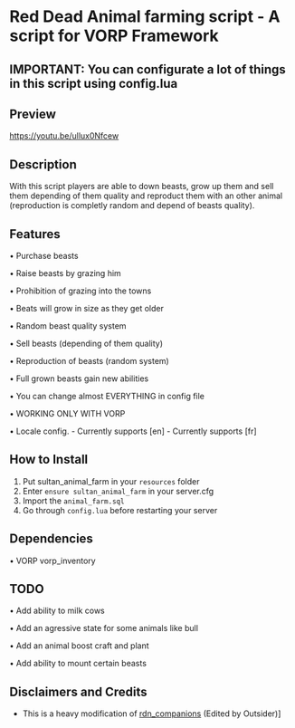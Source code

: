 #  Red Dead Animal farming script - A script for VORP Framework

## IMPORTANT: You can configurate a lot of things in this script using config.lua


## Preview
https://youtu.be/ullux0Nfcew

## Description

With this script players are able to down beasts, grow up them and sell them depending of them quality and reproduct them with an other animal (reproduction is completly random and depend of beasts quality).

## Features

• Purchase beasts

• Raise beasts by grazing him

• Prohibition of grazing into the towns

• Beats will grow in size as they get older

• Random beast quality system

• Sell beasts (depending of them quality)

• Reproduction of beasts (random system)

• Full grown beasts gain new abilities

• You can change almost EVERYTHING in config file

• WORKING ONLY WITH VORP

• Locale config.
    - Currently supports [en]
    - Currently supports [fr]


## How to Install
1. Put sultan_animal_farm in your `resources` folder
2. Enter `ensure sultan_animal_farm` in your server.cfg
3. Import the `animal_farm.sql`
4. Go through `config.lua` before restarting your server

## Dependencies

• VORP
vorp_inventory

## TODO

• Add ability to milk cows

• Add an agressive state for some animals like bull

• Add an animal boost craft and plant

• Add ability to mount certain beasts

## Disclaimers and Credits
- This is a heavy modification of [rdn_companions](https://github.com/outsider31000/rdn_companions) (Edited by Outsider)]
